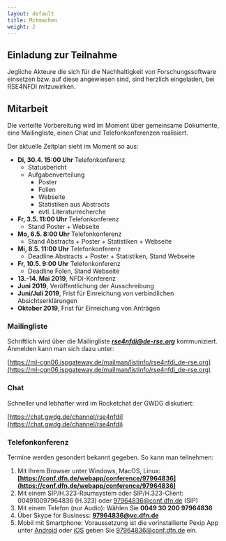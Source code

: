 ```yaml
---
layout: default
title: Mitmachen
weight: 2
---
```

## Einladung zur Teilnahme

Jegliche Akteure die sich für die Nachhaltigkeit von Forschungssoftware einsetzen bzw. auf diese angewiesen sind, sind herzlich eingeladen, bei RSE4NFDI mitzuwirken.

## Mitarbeit

Die verteilte Vorbereitung wird im Moment über gemeinsame Dokumente, eine Mailingliste, einen Chat und Telefonkonferenzen realisiert.

Der aktuelle Zeitplan sieht im Moment so aus:
* **Di, 30.4. 15:00 Uhr** Telefonkonferenz
    * Statusbericht
    * Aufgabenverteilung
        * Poster
        * Folien
        * Webseite
        * Statistiken aus Abstracts
        * evtl. Literaturrecherche
* **Fr, 3.5. 11:00 Uhr** Telefonkonferenz
    * Stand Poster + Webseite
* **Mo, 6.5. 8:00 Uhr** Telefonkonferenz
    * Stand Abstracts + Poster + Statistiken + Webseite
* **Mi, 8.5. 11:00 Uhr** Telefonkonferenz
    * Deadline Abstracts + Poster + Statistiken, Stand Webseite
* **Fr, 10.5. 9:00 Uhr** Telefonkonferenz
    * Deadline Folen, Stand Webseite
* **13.-14. Mai 2019**, NFDI-Konferenz
* **Juni 2019**, Veröffentlichung der Ausschreibung
* **Juni/Juli 2019**, Frist für Einreichung von verbindlichen Absichtserklärungen
* **Oktober 2019**, Frist für Einreichung von Anträgen

### Mailingliste

Schriftlich wird über die Mailingliste ***rse4nfdi@de-rse.org*** kommuniziert. Anmelden kann man sich dazu unter:

[https://ml-cgn06.ispgateway.de/mailman/listinfo/rse4nfdi_de-rse.org](https://ml-cgn06.ispgateway.de/mailman/listinfo/rse4nfdi_de-rse.org)

### Chat

Schneller und lebhafter wird im Rocketchat der GWDG diskutiert:

[https://chat.gwdg.de/channel/rse4nfdi](https://chat.gwdg.de/channel/rse4nfdi)

### Telefonkonferenz

Termine werden gesondert bekannt gegeben. So kann man teilnehmen:

1. Mit Ihrem Browser unter Windows, MacOS, Linux: **[https://conf.dfn.de/webapp/conference/97964836](https://conf.dfn.de/webapp/conference/97964836)**
2. Mit einem SIP/H.323-Raumsystem oder SIP/H.323-Client: 004910097964836 (H.323) oder 97964836@conf.dfn.de (SIP)
3. Mit einem Telefon (nur Audio): Wählen Sie **0049 30 200 97964836**
4. Über Skype for Business: **97964836@vc.dfn.de**
5. Mobil mit Smartphone: Voraussetzung ist die vorinstallierte Pexip App unter [Android](https://play.google.com/store/apps/details?id=com.pexip.infinityconnect) oder [iOS](https://itunes.apple.com/us/app/pexip-infinity-connect/id1195088102) geben Sie 97964836@conf.dfn.de ein.
